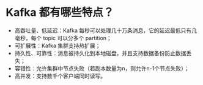# Kafka 都有哪些特点？

- 高吞吐量、低延迟：Kafka 每秒可以处理几十万条消息，它的延迟最低只有几毫秒，每个 topic 可以分多个 partition；
- 可扩展性：Kafka 集群支持热扩展；
- 持久性、可靠性：消息被持久化到本地磁盘，并且支持数据备份防止数据丢失；
- 容错性：允许集群中节点失败（若副本数量为n，则允许n-1个节点失败）；
- 高并发：支持数千个客户端同时读写。